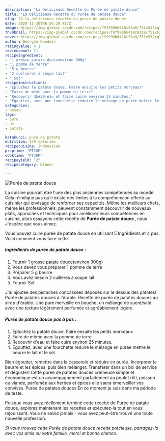 ```yaml
---
description: "La Délicieuse Recette du Purée de patate douce"
title: "La Délicieuse Recette du Purée de patate douce"
slug: 72-la-delicieuse-recette-du-puree-de-patate-douce
date: 2020-11-30T06:56:20.417Z
image: https://img-global.cpcdn.com/recipes/f9f998b6418c93a9/751x532cq70/puree-de-patate-douce-photo-principale-de-la-recette.jpg
thumbnail: https://img-global.cpcdn.com/recipes/f9f998b6418c93a9/751x532cq70/puree-de-patate-douce-photo-principale-de-la-recette.jpg
cover: https://img-global.cpcdn.com/recipes/f9f998b6418c93a9/751x532cq70/puree-de-patate-douce-photo-principale-de-la-recette.jpg
author: Georgie Goodwin
ratingvalue: 4.1
reviewcount: 11
recipeingredient:
- "1 grosse patate douceenviron 900g"
- "1 pomme de terre"
- "5 g beurre"
- "2 cuillères à soupe lait"
- " Sel"
recipeinstructions:
- "Épluchez la patate douce. Faire ensuite les petits morceaux"
- "Faire de même avec la pomme de terre"
- "Recouvrir d&#39;eau et faire cuire environ 25 minutes."
- "Égouttez, avec une fourchette réduire le mélange en purée mettre le beurre le lait et le sel."
categories:
- Resep
tags:
- pure
- de
- patate

katakunci: pure de patate 
nutrition: 179 calories
recipecuisine: Indonesian
preptime: "PT28M"
cooktime: "PT36M"
recipeyield: "2"
recipecategory: Dinner

---
```



![Purée de patate douce](https://img-global.cpcdn.com/recipes/f9f998b6418c93a9/751x532cq70/puree-de-patate-douce-photo-principale-de-la-recette.jpg)

La cuisine pourrait être l'une des plus anciennes compétences au monde. Cela n'indique pas qu'il existe des limites à la compréhension offerte au cuisinier qui envisage de renforcer ses capacités. Même les meilleurs chefs, même les professionnels, peuvent constamment découvrir de nouveaux plats, approches et techniques pour améliorer leurs compétences en cuisine, alors essayons cette recette de <strong> Purée de patate douce </strong>, nous J'espère que vous aimez.

<!--inarticleads1-->

Vous pouvez cuire purée de patate douce en utilisant 5 Ingrédients et 4 pas. Voici comment vous faire cette.

##### Ingrédients de purée de patate douce :

1. Fournir 1 grosse patate douce(environ 900g)
1. Vous devez vous préparer 1 pomme de terre
1. Préparer 5 g beurre
1. Vous avez besoin 2 cuillères à soupe lait
1. Fournir  Sel


J&#39;ai ajoutée des pistaches concassées déposés sur le dessus des patates! Purée de patates douces à l&#39;érable. Recette de purée de patates douces au sirop d&#39;érable. Une pure merveille en bouche, un mélange de sucré/salé avec une texture légèrement parfumée et agréablement légère. 

<!--inarticleads2-->

##### Purée de patate douce pas à pas :

1. Épluchez la patate douce. Faire ensuite les petits morceaux
1. Faire de même avec la pomme de terre
1. Recouvrir d&#39;eau et faire cuire environ 25 minutes.
1. Égouttez, avec une fourchette réduire le mélange en purée mettre le beurre le lait et le sel.


Bien égoutter, remettre dans la casserole et réduire en purée. Incorporer le beurre et les épices, puis bien mélanger. Transférer dans un bol de service et déguster! Cette purée de patates douces crémeuse simple et économique est un accompagnement parfaitement au poulet rôti, poisson ou viande, parfumée aux herbes et épices elle saura émerveiller vos convives. Purée de patates douces En ce moment je suis dans ma période de teste. 

<!--inarticleads1-->

<p>
Puisque vous avez réellement terminé cette recette de Purée de patate douce, explorez maintenant les recettes et exécutez-la tout en vous réjouissant. Vous ne savez jamais - vous avez peut-être trouvé une toute nouvelle profession.
</p>

<p>
<i>Si vous trouvez cette Purée de patate douce recette précieuse, partagez-la avec vos amis ou votre famille, merci et bonne chance.</i>
</p>
